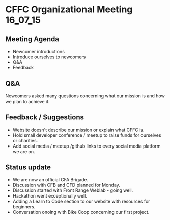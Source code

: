 # CFFC Organizational Meeting 16_07_15

## Meeting Agenda

- Newcomer introductions
- Introduce ourselves to newcomers
- Q&A
- Feedback

## Q&A

Newcomers asked many questions concerning what our mission is and how we plan to achieve it.

## Feedback / Suggestions

- Website doesn't describe our mission or explain what CFFC is.
- Hold small developer conference / meetup to raise funds for ourselves or charities.
- Add social media / meetup /github links to every social media platform we are on.

## Status update

- We are now an official CFA Brigade.
- Discussion with CFB and CFD planned for Monday.
- Discussion started with Front Range Weblab - going well.
- Hackathon went exceptionally well.
- Adding a Learn to Code section to our website with resources for beginners.
- Conversation onoing with Bike Coop concerning our first project.
